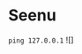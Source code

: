 # Seenu
`ping 127.0.0.1`
![][](https://www.pngitem.com/pimgs/m/31-315420_tree-in-autumn-clipart-hd-png-download.png)
